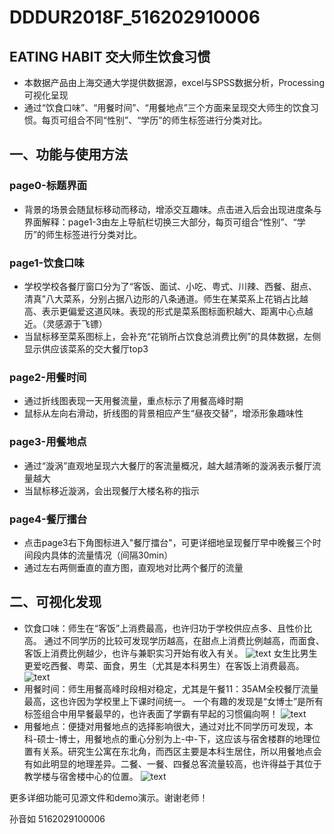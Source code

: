 # DDDUR2018F_516202910006 

## EATING HABIT 交大师生饮食习惯
- 本数据产品由上海交通大学提供数据源，excel与SPSS数据分析，Processing可视化呈现
- 通过“饮食口味”、“用餐时间”、“用餐地点”三个方面来呈现交大师生的饮食习惯。每页可组合不同“性别”、“学历”的师生标签进行分类对比。

## 一、功能与使用方法
### page0-标题界面
- 背景的场景会随鼠标移动而移动，增添交互趣味。点击进入后会出现进度条与界面解释：page1-3由左上导航栏切换三大部分，每页可组合“性别”、“学历”的师生标签进行分类对比。

### page1-饮食口味
- 学校学校各餐厅窗口分为了“客饭、面试、小吃、粤式、川辣、西餐、甜点、清真”八大菜系，分别占据八边形的八条通道。师生在某菜系上花销占比越高、表示更偏爱这道风味。表现的形式是菜系图标面积越大、距离中心点越近。（灵感源于飞镖）
- 当鼠标移至菜系图标上，会补充“花销所占饮食总消费比例”的具体数据，左侧显示供应该菜系的交大餐厅top3

### page2-用餐时间
- 通过折线图表现一天用餐流量，重点标示了用餐高峰时期
- 鼠标从左向右滑动，折线图的背景相应产生“昼夜交替”，增添形象趣味性

### page3-用餐地点
- 通过“漩涡”直观地呈现六大餐厅的客流量概况，越大越清晰的漩涡表示餐厅流量越大
- 当鼠标移近漩涡，会出现餐厅大楼名称的指示

### page4-餐厅擂台
- 点击page3右下角图标进入"餐厅擂台"，可更详细地呈现餐厅早中晚餐三个时间段内具体的流量情况（间隔30min）
- 通过左右两侧垂直的直方图，直观地对比两个餐厅的流量


## 二、可视化发现
- 饮食口味：师生在“客饭”上消费最高，也许归功于学校供应点多、且性价比高。
通过不同学历的比较可发现学历越高，在甜点上消费比例越高，而面食、客饭上消费比例越少，也许与兼职实习开始有收入有关。
![text](https://github.com/rachlight97/DDDUR2018F_516202910006/blob/master/%E5%8F%AF%E8%A7%86%E5%8C%96%E5%8F%91%E7%8E%B0-2.png?raw=true)
女生比男生更爱吃西餐、粤菜、面食，男生（尤其是本科男生）在客饭上消费最高。
![text](https://github.com/rachlight97/DDDUR2018F_516202910006/blob/master/%E5%8F%AF%E8%A7%86%E5%8C%96%E5%8F%91%E7%8E%B0-3_.png?raw=true)
- 用餐时间：师生用餐高峰时段相对稳定，尤其是午餐11：35AM全校餐厅流量最高，这也许因为学校里上下课时间统一。
一个有趣的发现是“女博士”是所有标签组合中用早餐最早的，也许表面了学霸有早起的习惯偏向啊！
![text](https://github.com/rachlight97/DDDUR2018F_516202910006/blob/master/%E5%8F%AF%E8%A7%86%E5%8C%96%E5%8F%91%E7%8E%B0-4.png?raw=true)
- 用餐地点：便捷对用餐地点的选择影响很大，通过对比不同学历可发现，本科-硕士-博士，用餐地点的重心分别为上-中-下，这应该与宿舍楼群的地理位置有关系。研究生公寓在东北角，而西区主要是本科生居住，所以用餐地点会有如此明显的地理差异。二餐、一餐、四餐总客流量较高，也许得益于其位于教学楼与宿舍楼中心的位置。
![text](https://github.com/rachlight97/DDDUR2018F_516202910006/blob/master/%E5%8F%AF%E8%A7%86%E5%8C%96%E5%8F%91%E7%8E%B0-1.png?raw=true)

更多详细功能可见源文件和demo演示。谢谢老师！

孙音如
5162029100006




